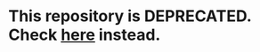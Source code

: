 # This repository is DEPRECATED. Check [here](https://github.com/billboardoo/wakmusic-client) instead.
